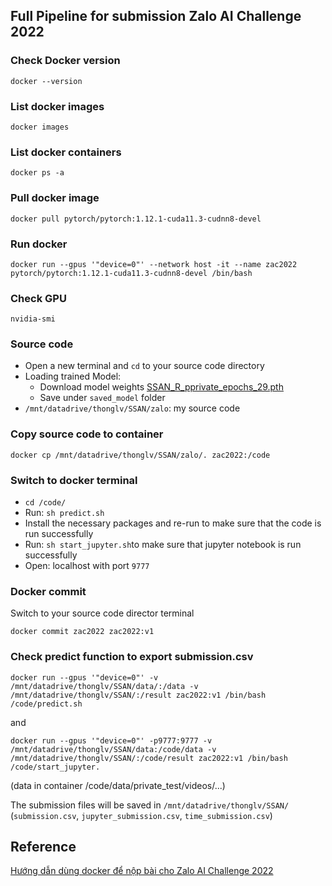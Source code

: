 
## Full Pipeline for submission Zalo AI Challenge 2022

### Check Docker version
`
docker --version
`

### List docker images
`
docker images
`

### List docker containers
`
docker ps -a
`

### Pull docker image
```
docker pull pytorch/pytorch:1.12.1-cuda11.3-cudnn8-devel
```

### Run docker
```
docker run --gpus '"device=0"' --network host -it --name zac2022 pytorch/pytorch:1.12.1-cuda11.3-cudnn8-devel /bin/bash
```

### Check GPU
`nvidia-smi`

### Source code

- Open a new terminal and `cd` to your source code directory
- Loading trained Model:
  - Download model weights [SSAN_R_pprivate_epochs_29.pth](https://drive.google.com/file/d/1ctfwLNKZkKdN_prwiz2Mn-7hUBASC9YX/view?usp=sharing "RectiNet Weights")
  - Save under `saved_model` folder
- `/mnt/datadrive/thonglv/SSAN/zalo`: my source code

### Copy source code to container
```
docker cp /mnt/datadrive/thonglv/SSAN/zalo/. zac2022:/code
```

### Switch to docker terminal
- `cd /code/`
- Run: `sh predict.sh`
- Install the necessary packages and re-run to make sure that the code is run successfully
- Run: `sh start_jupyter.sh`to make sure that jupyter notebook is run successfully
- Open: localhost with port `9777`

### Docker commit
Switch to your source code director terminal
```
docker commit zac2022 zac2022:v1
```

### Check predict function to export submission.csv
```
docker run --gpus '"device=0"' -v /mnt/datadrive/thonglv/SSAN/data/:/data -v /mnt/datadrive/thonglv/SSAN/:/result zac2022:v1 /bin/bash /code/predict.sh
```
and
```
docker run --gpus '"device=0"' -p9777:9777 -v /mnt/datadrive/thonglv/SSAN/data:/code/data -v /mnt/datadrive/thonglv/SSAN/:/code/result zac2022:v1 /bin/bash /code/start_jupyter.
```
(data in container /code/data/private_test/videos/...)

The submission files will be saved in `/mnt/datadrive/thonglv/SSAN/` (`submission.csv`, `jupyter_submission.csv`, `time_submission.csv`)

## Reference
[Hướng dẫn dùng docker để nộp bài cho Zalo
AI Challenge 2022](https://dl-challenge.zalo.ai/Docker_ZAC2022.pdf)
